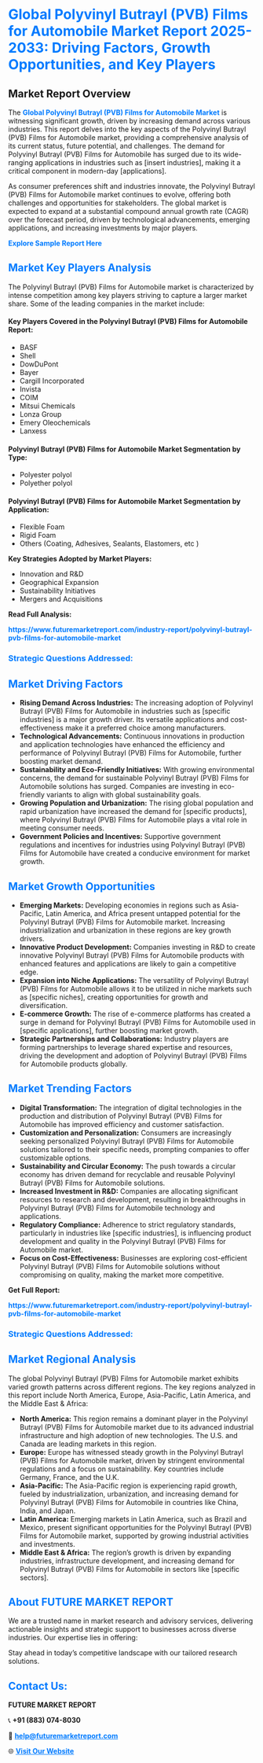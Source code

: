 <h1 style="color: #007BFF;">Global Polyvinyl Butrayl (PVB) Films for Automobile Market Report 2025-2033: Driving Factors, Growth Opportunities, and Key Players</h1>

<section id="overview">
<h2>Market Report Overview</h2>
<p>The <a href="https://www.futuremarketreport.com/industry-report/polyvinyl-butrayl-pvb-films-for-automobile-market" style="color: #007BFF; text-decoration: none;"><strong>Global Polyvinyl Butrayl (PVB) Films for Automobile Market</strong></a> is witnessing significant growth, driven by increasing demand across various industries. This report delves into the key aspects of the Polyvinyl Butrayl (PVB) Films for Automobile market, providing a comprehensive analysis of its current status, future potential, and challenges. The demand for Polyvinyl Butrayl (PVB) Films for Automobile has surged due to its wide-ranging applications in industries such as [insert industries], making it a critical component in modern-day [applications].</p>
<p>As consumer preferences shift and industries innovate, the Polyvinyl Butrayl (PVB) Films for Automobile market continues to evolve, offering both challenges and opportunities for stakeholders. The global market is expected to expand at a substantial compound annual growth rate (CAGR) over the forecast period, driven by technological advancements, emerging applications, and increasing investments by major players.</p>
</section>

<section id="overview">
<p><a href="https://www.futuremarketreport.com/request-sample/reportId=35428" style="color: #007BFF; text-decoration: none;"><strong>Explore Sample Report Here</strong></a></p>
</section>

<section id="key-players">
<h2 style="color: #007BFF;">Market Key Players Analysis</h2>
<p>The Polyvinyl Butrayl (PVB) Films for Automobile market is characterized by intense competition among key players striving to capture a larger market share. Some of the leading companies in the market include:</p>
<h4>Key Players Covered in the Polyvinyl Butrayl (PVB) Films for Automobile Report:</h4>
<ul><li>BASF</li><li>Shell</li><li>DowDuPont</li><li>Bayer</li><li>Cargill Incorporated</li><li>Invista</li><li>COIM</li><li>Mitsui Chemicals</li><li>Lonza Group</li><li>Emery Oleochemicals</li><li>Lanxess</li></ul>
<h4>Polyvinyl Butrayl (PVB) Films for Automobile Market Segmentation by Type:</h4>
<ul><li>Polyester polyol</li><li>Polyether polyol</li></ul>

<h4>Polyvinyl Butrayl (PVB) Films for Automobile Market Segmentation by Application:</h4>
<ul><li>Flexible Foam</li><li>Rigid Foam</li><li>Others (Coating, Adhesives, Sealants, Elastomers, etc )</li></ul>
<p><strong>Key Strategies Adopted by Market Players:</strong></p>
<ul>
<li>Innovation and R&D</li>
<li>Geographical Expansion</li>
<li>Sustainability Initiatives</li>
<li>Mergers and Acquisitions</li>
</ul>
</section>

<section>
<p><strong>Read Full Analysis: </strong></p><a href="https://www.futuremarketreport.com/industry-report/polyvinyl-butrayl-pvb-films-for-automobile-market" style="color: #007BFF; text-decoration: none;"><strong>https://www.futuremarketreport.com/industry-report/polyvinyl-butrayl-pvb-films-for-automobile-market</strong></a>
<h3 style="color: #007BFF;">Strategic Questions Addressed:</h3>
</section>

<section id="driving-factors">
<h2 style="color: #007BFF;">Market Driving Factors</h2>
<ul>
<li><strong>Rising Demand Across Industries:</strong> The increasing adoption of Polyvinyl Butrayl (PVB) Films for Automobile in industries such as [specific industries] is a major growth driver. Its versatile applications and cost-effectiveness make it a preferred choice among manufacturers.</li>
<li><strong>Technological Advancements:</strong> Continuous innovations in production and application technologies have enhanced the efficiency and performance of Polyvinyl Butrayl (PVB) Films for Automobile, further boosting market demand.</li>
<li><strong>Sustainability and Eco-Friendly Initiatives:</strong> With growing environmental concerns, the demand for sustainable Polyvinyl Butrayl (PVB) Films for Automobile solutions has surged. Companies are investing in eco-friendly variants to align with global sustainability goals.</li>
<li><strong>Growing Population and Urbanization:</strong> The rising global population and rapid urbanization have increased the demand for [specific products], where Polyvinyl Butrayl (PVB) Films for Automobile plays a vital role in meeting consumer needs.</li>
<li><strong>Government Policies and Incentives:</strong> Supportive government regulations and incentives for industries using Polyvinyl Butrayl (PVB) Films for Automobile have created a conducive environment for market growth.</li>
</ul>
</section>

<section id="growth-opportunities">
<h2 style="color: #007BFF;">Market Growth Opportunities</h2>
<ul>
<li><strong>Emerging Markets:</strong> Developing economies in regions such as Asia-Pacific, Latin America, and Africa present untapped potential for the Polyvinyl Butrayl (PVB) Films for Automobile market. Increasing industrialization and urbanization in these regions are key growth drivers.</li>
<li><strong>Innovative Product Development:</strong> Companies investing in R&D to create innovative Polyvinyl Butrayl (PVB) Films for Automobile products with enhanced features and applications are likely to gain a competitive edge.</li>
<li><strong>Expansion into Niche Applications:</strong> The versatility of Polyvinyl Butrayl (PVB) Films for Automobile allows it to be utilized in niche markets such as [specific niches], creating opportunities for growth and diversification.</li>
<li><strong>E-commerce Growth:</strong> The rise of e-commerce platforms has created a surge in demand for Polyvinyl Butrayl (PVB) Films for Automobile used in [specific applications], further boosting market growth.</li>
<li><strong>Strategic Partnerships and Collaborations:</strong> Industry players are forming partnerships to leverage shared expertise and resources, driving the development and adoption of Polyvinyl Butrayl (PVB) Films for Automobile products globally.</li>
</ul>
</section>

<section id="trending-factors">
<h2 style="color: #007BFF;">Market Trending Factors</h2>
<ul>
<li><strong>Digital Transformation:</strong> The integration of digital technologies in the production and distribution of Polyvinyl Butrayl (PVB) Films for Automobile has improved efficiency and customer satisfaction.</li>
<li><strong>Customization and Personalization:</strong> Consumers are increasingly seeking personalized Polyvinyl Butrayl (PVB) Films for Automobile solutions tailored to their specific needs, prompting companies to offer customizable options.</li>
<li><strong>Sustainability and Circular Economy:</strong> The push towards a circular economy has driven demand for recyclable and reusable Polyvinyl Butrayl (PVB) Films for Automobile solutions.</li>
<li><strong>Increased Investment in R&D:</strong> Companies are allocating significant resources to research and development, resulting in breakthroughs in Polyvinyl Butrayl (PVB) Films for Automobile technology and applications.</li>
<li><strong>Regulatory Compliance:</strong> Adherence to strict regulatory standards, particularly in industries like [specific industries], is influencing product development and quality in the Polyvinyl Butrayl (PVB) Films for Automobile market.</li>
<li><strong>Focus on Cost-Effectiveness:</strong> Businesses are exploring cost-efficient Polyvinyl Butrayl (PVB) Films for Automobile solutions without compromising on quality, making the market more competitive.</li>
</ul>
</section>

<section>
<p><strong>Get Full Report: </strong></p><a href="https://www.futuremarketreport.com/industry-report/polyvinyl-butrayl-pvb-films-for-automobile-market" style="color: #007BFF; text-decoration: none;"><strong>https://www.futuremarketreport.com/industry-report/polyvinyl-butrayl-pvb-films-for-automobile-market</strong></a>
<h3 style="color: #007BFF;">Strategic Questions Addressed:</h3>
</section>


<section id="regional-analysis">
<h2 style="color: #007BFF;">Market Regional Analysis</h2>
<p>The global Polyvinyl Butrayl (PVB) Films for Automobile market exhibits varied growth patterns across different regions. The key regions analyzed in this report include North America, Europe, Asia-Pacific, Latin America, and the Middle East & Africa:</p>
<ul>
<li><strong>North America:</strong> This region remains a dominant player in the Polyvinyl Butrayl (PVB) Films for Automobile market due to its advanced industrial infrastructure and high adoption of new technologies. The U.S. and Canada are leading markets in this region.</li>
<li><strong>Europe:</strong> Europe has witnessed steady growth in the Polyvinyl Butrayl (PVB) Films for Automobile market, driven by stringent environmental regulations and a focus on sustainability. Key countries include Germany, France, and the U.K.</li>
<li><strong>Asia-Pacific:</strong> The Asia-Pacific region is experiencing rapid growth, fueled by industrialization, urbanization, and increasing demand for Polyvinyl Butrayl (PVB) Films for Automobile in countries like China, India, and Japan.</li>
<li><strong>Latin America:</strong> Emerging markets in Latin America, such as Brazil and Mexico, present significant opportunities for the Polyvinyl Butrayl (PVB) Films for Automobile market, supported by growing industrial activities and investments.</li>
<li><strong>Middle East & Africa:</strong> The region’s growth is driven by expanding industries, infrastructure development, and increasing demand for Polyvinyl Butrayl (PVB) Films for Automobile in sectors like [specific sectors].</li>
</ul>
</section>

<footer>
<h2 style="color: #007BFF;">About FUTURE MARKET REPORT</h2>
<p>We are a trusted name in market research and advisory services, delivering actionable insights and strategic support to businesses across diverse industries. Our expertise lies in offering:</p>

<p>Stay ahead in today’s competitive landscape with our tailored research solutions.</p>

<h2 style="color: #007BFF;">Contact Us:</h2>
<p><strong>FUTURE MARKET REPORT</strong></p>
<p>📞 <strong>+91 (883) 074-8030</strong></p>
<p>📧 <strong><a href="mailto:help@futuremarketreport.com" style="color: #007BFF;">help@futuremarketreport.com</a></strong></p>
<p>🌐 <strong><a href="https://www.futuremarketreport.com/" style="color: #007BFF;">Visit Our Website</a></strong></p>
</footer>